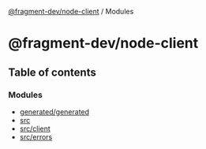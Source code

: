 [@fragment-dev/node-client](README.md) / Modules

# @fragment-dev/node-client

## Table of contents

### Modules

- [generated/generated](modules/generated_generated.md)
- [src](modules/src.md)
- [src/client](modules/src_client.md)
- [src/errors](modules/src_errors.md)
